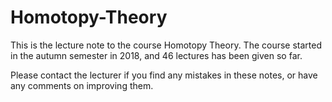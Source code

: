 # Homotopy-Theory
 
This is the lecture note to the course Homotopy Theory. 
The course started in the autumn semester in 2018, and 46 lectures has been given so far.

Please contact the lecturer if you find any mistakes in these notes, or have any comments on improving them.
